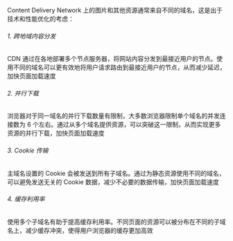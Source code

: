 Content Delivery Network 上的图片和其他资源通常来自不同的域名，这是出于技术和性能优化的考虑：

###### 1. 跨地域内容分发

CDN 通过在各地部署多个节点服务器，将网站内容分发到最接近用户的节点。使用不同的域名可以更有效地将用户请求路由到最接近用户的节点，从而减少延迟，加快页面加载速度

###### 2. 并行下载

浏览器对于同一域名的并行下载数量有限制，大多数浏览器限制单个域名的并发连接数为 6 个左右。通过从多个域名提供资源，可以突破这一限制，从而实现更多资源的并行下载，加快页面加载速度

###### 3. Cookie 传输

主域名设置的 Cookie 会被发送到所有子域名。通过为静态资源使用不同的域名，可以避免发送无关的 Cookie 数据，减少不必要的数据传输，加快页面加载速度

###### 4. 缓存利用率

使用多个子域名有助于提高缓存利用率。不同页面的资源可以被分布在不同的子域名上，减少缓存冲突，使得用户浏览器的缓存更加高效

